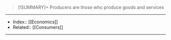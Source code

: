 > [!SUMMARY]+
> Producers are those who produce goods and services



---
- Index:: [[Economics]]
- Related:: [[Consumers]]
---